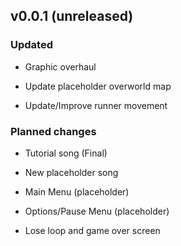 ## v0.0.1 (unreleased)
### Updated
- Graphic overhaul

- Update placeholder overworld map

- Update/Improve runner movement

### Planned changes
- Tutorial song (Final)

- New placeholder song

- Main Menu (placeholder)

- Options/Pause Menu (placeholder)

- Lose loop and game over screen

<!-- 
### Added

### Updated

### Screenshots 
-->
